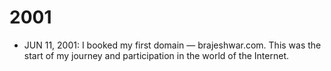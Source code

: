 # 2001

- JUN 11, 2001: I booked my first domain — brajeshwar.com. This was the start of my journey and participation in the world of the Internet.